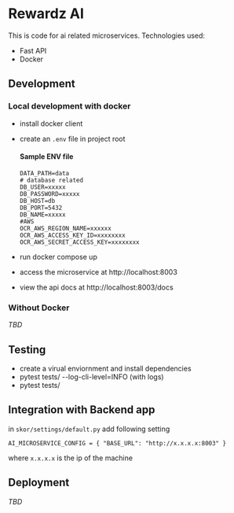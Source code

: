# Rewardz AI




This is code for ai related microservices.
Technologies used:

- Fast API
- Docker


## Development
### Local development with docker

- install docker client
- create an `.env` file in project root
    #### Sample ENV file

    ```
    DATA_PATH=data
    # database related 
    DB_USER=xxxxx
    DB_PASSWORD=xxxxx
    DB_HOST=db
    DB_PORT=5432
    DB_NAME=xxxxx
    #AWS
    OCR_AWS_REGION_NAME=xxxxxx
    OCR_AWS_ACCESS_KEY_ID=xxxxxxxx
    OCR_AWS_SECRET_ACCESS_KEY=xxxxxxxx
    ```
- run docker compose up
- access the microservice at http://localhost:8003
- view the api docs at http://localhost:8003/docs



### Without Docker
*TBD*

## Testing
-  create a virual enviornment and install dependencies
- pytest tests/ --log-cli-level=INFO (with logs)
-  pytest tests/

## Integration with Backend app
in `skor/settings/default.py` add following setting 

``AI_MICROSERVICE_CONFIG = {
      "BASE_URL": "http://x.x.x.x:8003"
}``

where `x.x.x.x` is the ip of the machine


## Deployment
*TBD*